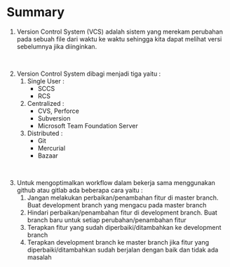 # Summary

1. Version Control System (VCS) adalah sistem yang merekam perubahan pada sebuah file dari waktu ke waktu sehingga kita dapat melihat versi sebelumnya jika diinginkan.
   
<br>

2. Version Control System dibagi menjadi tiga yaitu :
   1. Single User : 
      - SCCS 
      - RCS
   2. Centralized : 
      - CVS, Perforce 
      - Subversion
      - Microsoft Team Foundation Server
   3. Distributed :
      - Git  
      - Mercurial
      - Bazaar

<br>

3. Untuk mengoptimalkan workflow dalam bekerja sama menggunakan github atau gitlab ada beberapa cara yaitu :
   1. Jangan melakukan perbaikan/penambahan fitur di master branch. Buat development branch yang mengacu pada master branch
   2. Hindari perbaikan/penambahan fitur di development branch. Buat branch baru untuk setiap perubahan/penambahan fitur
   3. Terapkan fitur yang sudah diperbaiki/ditambahkan ke development branch
   4. Terapkan development branch ke master branch jika fitur yang diperbaiki/ditambahkan sudah berjalan dengan baik dan tidak ada masalah 